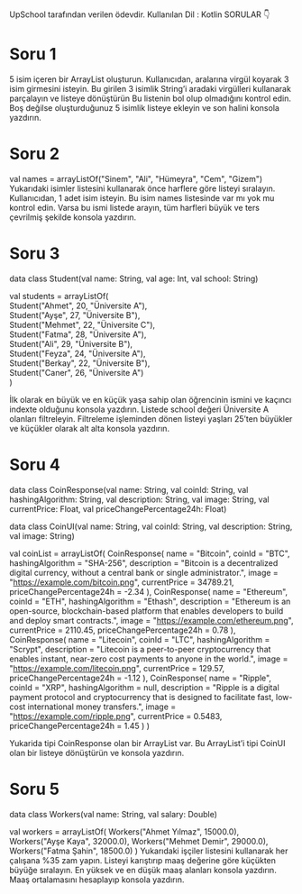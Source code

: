 UpSchool tarafından verilen ödevdir.
Kullanılan Dil : Kotlin
SORULAR 👇

# Soru 1
5 isim içeren bir ArrayList oluşturun.
Kullanıcıdan, aralarına virgül koyarak 3 isim girmesini isteyin.
Bu girilen 3 isimlik String’i aradaki virgülleri kullanarak parçalayın ve listeye dönüştürün
Bu listenin bol olup olmadığını kontrol edin.
Boş değilse oluşturduğunuz 5 isimlik listeye ekleyin ve son halini konsola yazdırın.

# Soru 2
val names = arrayListOf("Sinem", "Ali", "Hümeyra", "Cem", "Gizem")
Yukarıdaki isimler listesini kullanarak önce harflere göre listeyi sıralayın.
Kullanıcıdan, 1 adet isim isteyin.
Bu isim names listesinde var mı yok mu kontrol edin.
Varsa bu ismi listede arayın, tüm harfleri büyük ve ters çevrilmiş şekilde konsola yazdırın.

# Soru 3
data class Student(val name: String, val age: Int, val school: String)  
  
val students = arrayListOf(  
    Student("Ahmet", 20, "Üniversite A"),  
    Student("Ayşe", 27, "Üniversite B"),  
    Student("Mehmet", 22, "Üniversite C"),  
    Student("Fatma", 28, "Üniversite A"),  
    Student("Ali", 29, "Üniversite B"),  
    Student("Feyza", 24, "Üniversite A"),  
    Student("Berkay", 22, "Üniversite B"),  
    Student("Caner", 26, "Üniversite A")  
)

İlk olarak en büyük ve en küçük yaşa sahip olan öğrencinin ismini ve kaçıncı indexte olduğunu konsola yazdırın.
Listede school değeri Üniversite A olanları filtreleyin.
Filtreleme işleminden dönen listeyi yaşları 25’ten büyükler ve küçükler olarak alt alta konsola yazdırın.

# Soru 4
data class CoinResponse(val name: String, val coinId: String, val hashingAlgorithm: String, val description: String, val image: String, val currentPrice: Float, val priceChangePercentage24h: Float)

data class CoinUI(val name: String, val coinId: String, val description: String, val image: String)

val coinList = arrayListOf(
    CoinResponse(
        name = "Bitcoin",
        coinId = "BTC",
        hashingAlgorithm = "SHA-256",
        description = "Bitcoin is a decentralized digital currency, without a central bank or single administrator.",
        image = "https://example.com/bitcoin.png",
        currentPrice = 34789.21,
        priceChangePercentage24h = -2.34
    ),
    CoinResponse(
        name = "Ethereum",
        coinId = "ETH",
        hashingAlgorithm = "Ethash",
        description = "Ethereum is an open-source, blockchain-based platform that enables developers to build and deploy smart contracts.",
        image = "https://example.com/ethereum.png",
        currentPrice = 2110.45,
        priceChangePercentage24h = 0.78
    ),
    CoinResponse(
        name = "Litecoin",
        coinId = "LTC",
        hashingAlgorithm = "Scrypt",
        description = "Litecoin is a peer-to-peer cryptocurrency that enables instant, near-zero cost payments to anyone in the world.",
        image = "https://example.com/litecoin.png",
        currentPrice = 129.57,
        priceChangePercentage24h = -1.12
    ),
    CoinResponse(
        name = "Ripple",
        coinId = "XRP",
        hashingAlgorithm = null,
        description = "Ripple is a digital payment protocol and cryptocurrency that is designed to facilitate fast, low-cost international money transfers.",
        image = "https://example.com/ripple.png",
        currentPrice = 0.5483,
        priceChangePercentage24h = 1.45
    )
)

Yukarida tipi CoinResponse olan bir ArrayList var.
Bu ArrayList’i tipi CoinUI olan bir listeye dönüştürün ve konsola yazdırın.

# Soru 5
data class Workers(val name: String, val salary: Double)

val workers = arrayListOf(
    Workers("Ahmet Yılmaz", 15000.0),
    Workers("Ayşe Kaya", 32000.0),
    Workers("Mehmet Demir", 29000.0),
    Workers("Fatma Şahin", 18500.0)
)
Yukarıdaki işçiler listesini kullanarak her çalışana %35 zam yapın.
Listeyi karıştırıp maaş değerine göre küçükten büyüğe sıralayın.
En yüksek ve en düşük maaş alanları konsola yazdırın.
Maaş ortalamasını hesaplayıp konsola yazdırın.
